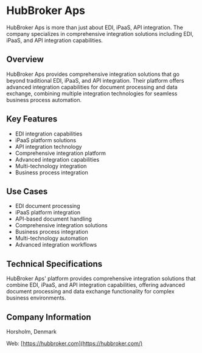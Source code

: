 # HubBroker Aps

HubBroker Aps is more than just about EDI, iPaaS, API integration. The company specializes in comprehensive integration solutions including EDI, iPaaS, and API integration capabilities.

## Overview

HubBroker Aps provides comprehensive integration solutions that go beyond traditional EDI, iPaaS, and API integration. Their platform offers advanced integration capabilities for document processing and data exchange, combining multiple integration technologies for seamless business process automation.

## Key Features

- EDI integration capabilities
- iPaaS platform solutions
- API integration technology
- Comprehensive integration platform
- Advanced integration capabilities
- Multi-technology integration
- Business process integration

## Use Cases

- EDI document processing
- iPaaS platform integration
- API-based document handling
- Comprehensive integration solutions
- Business process integration
- Multi-technology automation
- Advanced integration workflows

## Technical Specifications

HubBroker Aps' platform provides comprehensive integration solutions that combine EDI, iPaaS, and API integration capabilities, offering advanced document processing and data exchange functionality for complex business environments.

## Company Information

Horsholm, Denmark

Web: [https://hubbroker.com](https://hubbroker.com/) 